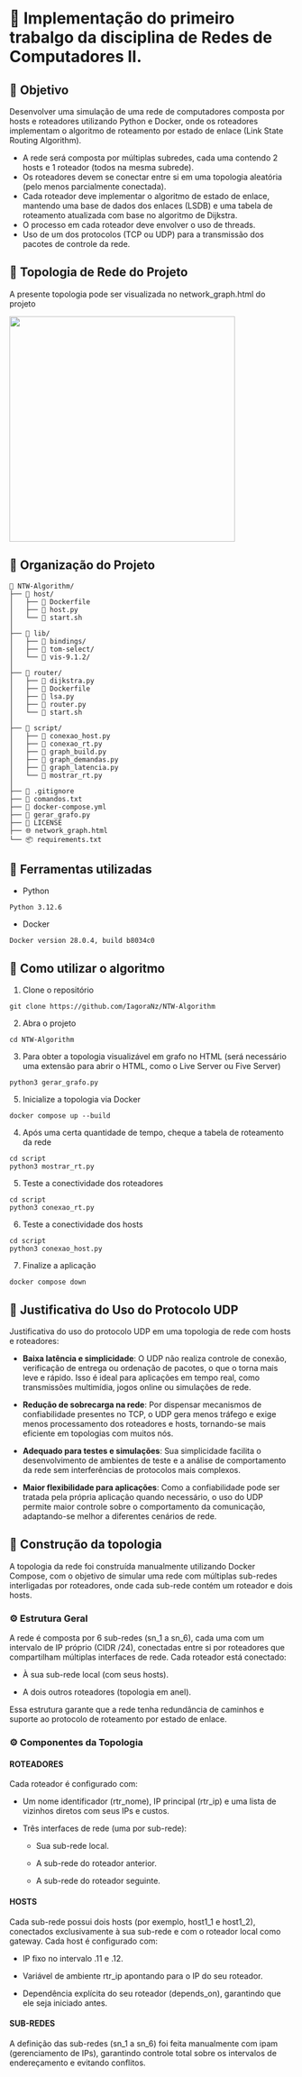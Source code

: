 # 📄 Implementação do primeiro trabalgo da disciplina de Redes de Computadores II.

## 🔗 Objetivo
Desenvolver uma simulação de uma rede de computadores composta por hosts e roteadores utilizando Python e Docker, onde os roteadores implementam o algoritmo de roteamento por estado de enlace (Link State Routing Algorithm).

- A rede será composta por múltiplas subredes, cada uma contendo 2 hosts e 1 roteador (todos na mesma subrede).
- Os roteadores devem se conectar entre si em uma topologia aleatória (pelo menos parcialmente conectada).
- Cada roteador deve implementar o algoritmo de estado de enlace, mantendo uma base de dados dos enlaces (LSDB) e uma tabela de roteamento atualizada com base no algoritmo de Dijkstra.
- O processo em cada roteador deve envolver o uso de threads.
- Uso de um dos protocolos (TCP ou UDP) para a transmissão dos pacotes de controle da rede.

## 🔗 Topologia de Rede do Projeto
A presente topologia pode ser visualizada no network_graph.html do projeto

<img src="https://github.com/user-attachments/assets/e2ac310e-93bf-447c-aec7-cd71eaf98608" width="400">

## 🔗 Organização do Projeto
```
📁 NTW-Algorithm/
├── 📁 host/
│   ├── 🐳 Dockerfile
│   ├── 🐍 host.py
│   └── 📜 start.sh
│
├── 📁 lib/
│   ├── 📁 bindings/
│   ├── 📁 tom-select/
│   └── 📁 vis-9.1.2/
│
├── 📁 router/
│   ├── 🐍 dijkstra.py
│   ├── 🐳 Dockerfile
│   ├── 🐍 lsa.py
│   ├── 🐍 router.py
│   └── 📜 start.sh
│
├── 📁 script/
│   ├── 🐍 conexao_host.py
│   ├── 🐍 conexao_rt.py
│   ├── 🐍 graph_build.py
│   ├── 🐍 graph_demandas.py
│   ├── 🐍 graph_latencia.py
│   └── 🐍 mostrar_rt.py
│
├── 📄 .gitignore
├── 📝 comandos.txt
├── 🐳 docker-compose.yml
├── 🐍 gerar_grafo.py
├── 📜 LICENSE
├── 🌐 network_graph.html
└── 📦 requirements.txt
```

## 🔗 Ferramentas utilizadas
- Python
```
Python 3.12.6
```

- Docker
```
Docker version 28.0.4, build b8034c0
```

## 🔗 Como utilizar o algoritmo
1. Clone o repositório
```
git clone https://github.com/IagoraNz/NTW-Algorithm
```
2. Abra o projeto
```
cd NTW-Algorithm
```
3. Para obter a topologia visualizável em grafo no HTML (será necessário uma extensão para abrir o HTML, como o Live Server ou Five Server)
```
python3 gerar_grafo.py
```
5. Inicialize a topologia via Docker
```
docker compose up --build
```
4. Após uma certa quantidade de tempo, cheque a tabela de roteamento da rede
```
cd script
python3 mostrar_rt.py
```
5. Teste a conectividade dos roteadores
```
cd script
python3 conexao_rt.py
```
6. Teste a conectividade dos hosts
```
cd script
python3 conexao_host.py
```
7. Finalize a aplicação
```
docker compose down
```

## 🔗 Justificativa do Uso do Protocolo UDP
Justificativa do uso do protocolo UDP em uma topologia de rede com hosts e roteadores:

* **Baixa latência e simplicidade**:
  O UDP não realiza controle de conexão, verificação de entrega ou ordenação de pacotes, o que o torna mais leve e rápido. Isso é ideal para aplicações em tempo real, como transmissões multimídia, jogos online ou simulações de rede.

* **Redução de sobrecarga na rede**:
  Por dispensar mecanismos de confiabilidade presentes no TCP, o UDP gera menos tráfego e exige menos processamento dos roteadores e hosts, tornando-se mais eficiente em topologias com muitos nós.

* **Adequado para testes e simulações**:
  Sua simplicidade facilita o desenvolvimento de ambientes de teste e a análise de comportamento da rede sem interferências de protocolos mais complexos.

* **Maior flexibilidade para aplicações**:
  Como a confiabilidade pode ser tratada pela própria aplicação quando necessário, o uso do UDP permite maior controle sobre o comportamento da comunicação, adaptando-se melhor a diferentes cenários de rede.

## 🔗 Construção da topologia
A topologia da rede foi construída manualmente utilizando Docker Compose, com o objetivo de simular uma rede com múltiplas sub-redes interligadas por roteadores, onde cada sub-rede contém um roteador e dois hosts.

### ⚙️ Estrutura Geral
A rede é composta por 6 sub-redes (sn_1 a sn_6), cada uma com um intervalo de IP próprio (CIDR /24), conectadas entre si por roteadores que compartilham múltiplas interfaces de rede. Cada roteador está conectado:

- À sua sub-rede local (com seus hosts).

- A dois outros roteadores (topologia em anel).

Essa estrutura garante que a rede tenha redundância de caminhos e suporte ao protocolo de roteamento por estado de enlace.

### ⚙️ Componentes da Topologia

#### ROTEADORES

Cada roteador é configurado com:

- Um nome identificador (rtr_nome), IP principal (rtr_ip) e uma lista de vizinhos diretos com seus IPs e custos.

- Três interfaces de rede (uma por sub-rede):

  - Sua sub-rede local.

  - A sub-rede do roteador anterior.

  - A sub-rede do roteador seguinte.

#### HOSTS

Cada sub-rede possui dois hosts (por exemplo, host1_1 e host1_2), conectados exclusivamente à sua sub-rede e com o roteador local como gateway. Cada host é configurado com:

- IP fixo no intervalo .11 e .12.

- Variável de ambiente rtr_ip apontando para o IP do seu roteador.

- Dependência explícita do seu roteador (depends_on), garantindo que ele seja iniciado antes.

#### SUB-REDES
  
A definição das sub-redes (sn_1 a sn_6) foi feita manualmente com ipam (gerenciamento de IPs), garantindo controle total sobre os intervalos de endereçamento e evitando conflitos.

